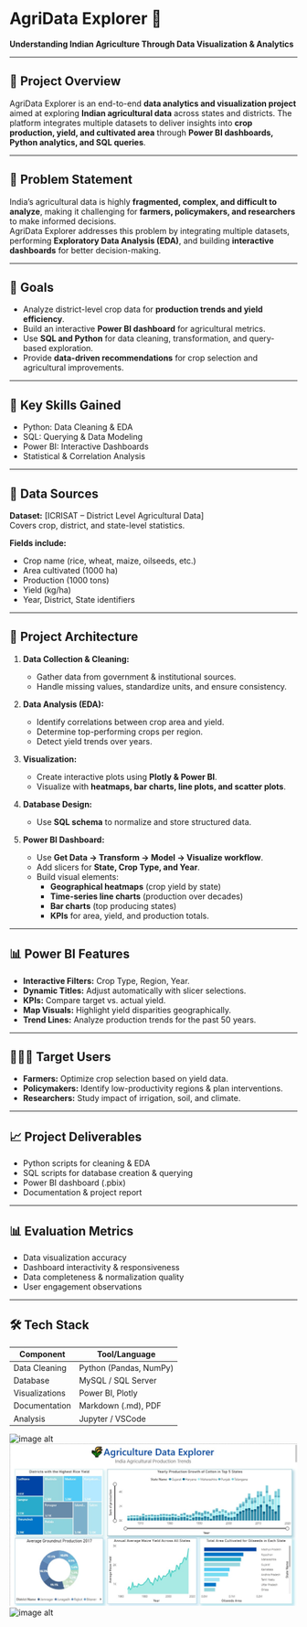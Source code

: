 # AgriData Explorer 🌾  
**Understanding Indian Agriculture Through Data Visualization & Analytics**

---

## 📘 Project Overview
AgriData Explorer is an end-to-end **data analytics and visualization project** aimed at exploring **Indian agricultural data** across states and districts. The platform integrates multiple datasets to deliver insights into **crop production, yield, and cultivated area** through **Power BI dashboards, Python analytics, and SQL queries**.

---

## 🎯 Problem Statement
India’s agricultural data is highly **fragmented, complex, and difficult to analyze**, making it challenging for **farmers, policymakers, and researchers** to make informed decisions.  
AgriData Explorer addresses this problem by integrating multiple datasets, performing **Exploratory Data Analysis (EDA)**, and building **interactive dashboards** for better decision-making.

---

## 🚜 Goals
- Analyze district-level crop data for **production trends and yield efficiency**.  
- Build an interactive **Power BI dashboard** for agricultural metrics.  
- Use **SQL and Python** for data cleaning, transformation, and query-based exploration.  
- Provide **data-driven recommendations** for crop selection and agricultural improvements.

---

## 🧠 Key Skills Gained
- Python: Data Cleaning & EDA  
- SQL: Querying & Data Modeling  
- Power BI: Interactive Dashboards  
- Statistical & Correlation Analysis  
 
---

## 📂 Data Sources
**Dataset:** [ICRISAT – District Level Agricultural Data]  
Covers crop, district, and state-level statistics.  

**Fields include:**
- Crop name (rice, wheat, maize, oilseeds, etc.)  
- Area cultivated (1000 ha)  
- Production (1000 tons)  
- Yield (kg/ha)  
- Year, District, State identifiers  

---

## 🧩 Project Architecture
1. **Data Collection & Cleaning:**  
   - Gather data from government & institutional sources.  
   - Handle missing values, standardize units, and ensure consistency.  

2. **Data Analysis (EDA):**  
   - Identify correlations between crop area and yield.  
   - Determine top-performing crops per region.  
   - Detect yield trends over years.  

3. **Visualization:**  
   - Create interactive plots using **Plotly & Power BI**.  
   - Visualize with **heatmaps, bar charts, line plots, and scatter plots**.  

4. **Database Design:**  
   - Use **SQL schema** to normalize and store structured data.  

5. **Power BI Dashboard:**  
   - Use **Get Data → Transform → Model → Visualize workflow**.  
   - Add slicers for **State, Crop Type, and Year**.  
   - Build visual elements:  
     - **Geographical heatmaps** (crop yield by state)  
     - **Time-series line charts** (production over decades)  
     - **Bar charts** (top producing states)  
     - **KPIs** for area, yield, and production totals.


---

## 📊 Power BI Features
- **Interactive Filters:** Crop Type, Region, Year.  
- **Dynamic Titles:** Adjust automatically with slicer selections.  
- **KPIs:** Compare target vs. actual yield.  
- **Map Visuals:** Highlight yield disparities geographically.  
- **Trend Lines:** Analyze production trends for the past 50 years.

---

## 🧑‍🤝‍🧑 Target Users
- **Farmers:** Optimize crop selection based on yield data.  
- **Policymakers:** Identify low-productivity regions & plan interventions.  
- **Researchers:** Study impact of irrigation, soil, and climate.  

---

## 📈 Project Deliverables
- Python scripts for cleaning & EDA  
- SQL scripts for database creation & querying  
- Power BI dashboard (.pbix)  
- Documentation & project report  

---

## 📊 Evaluation Metrics
- Data visualization accuracy  
- Dashboard interactivity & responsiveness  
- Data completeness & normalization quality  
- User engagement observations  

---

## 🛠️ Tech Stack
| Component | Tool/Language |
|------------|---------------|
| Data Cleaning | Python (Pandas, NumPy) |
| Database | MySQL / SQL Server |
| Visualizations | Power BI, Plotly |
| Documentation | Markdown (.md), PDF |
| Analysis | Jupyter / VSCode |

![image alt](AgriData-Explorer-Understanding-Indian-agriculture-with-EDA/blob/main/WhatsApp%20Image%202025-10-20%20at%207.18.27%20AM%20(1).jpeg?raw=true)
![image alt](https://github.com/kalpanamanohar/AgriData-Explorer-Understanding-Indian-agriculture-with-EDA/blob/main/WhatsApp%20Image%202025-10-20%20at%207.18.28%20AM%20(1).jpeg?raw=true)
![image alt](AgriData-Explorer-Understanding-Indian-agriculture-with-EDA/blob/main/WhatsApp%20Image%202025-10-20%20at%207.18.28%20AM.jpeg?raw=true)


